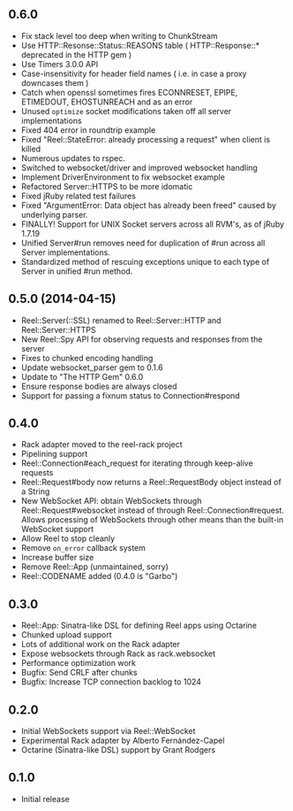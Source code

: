 0.6.0
-----
* Fix stack level too deep when writing to ChunkStream
* Use HTTP::Resonse::Status::REASONS table ( HTTP::Response::* deprecated in the HTTP gem )
* Use Timers 3.0.0 API
* Case-insensitivity for header field names ( i.e. in case a proxy downcases them )
* Catch when openssl sometimes fires ECONNRESET, EPIPE, ETIMEDOUT, EHOSTUNREACH and  as an error
* Unused `optimize` socket modifications taken off all server implementations
* Fixed 404 error in roundtrip example
* Fixed "Reel::StateError: already processing a request" when client is killed
* Numerous updates to rspec.
* Switched to websocket/driver and improved websocket handling
* Implement DriverEnvironment to fix websocket example
* Refactored Server::HTTPS to be more idomatic
* Fixed jRuby related test failures
* Fixed "ArgumentError: Data object has already been freed" caused by underlying parser.
* FINALLY! Support for UNIX Socket servers across all RVM's, as of jRuby 1.7.19
* Unified Server#run removes need for duplication of #run across all Server implementations.
* Standardized method of rescuing exceptions unique to each type of Server in unified #run method.

0.5.0 (2014-04-15)
-----
* Reel::Server(::SSL) renamed to Reel::Server::HTTP and Reel::Server::HTTPS
* New Reel::Spy API for observing requests and responses from the server
* Fixes to chunked encoding handling
* Update websocket_parser gem to 0.1.6
* Update to "The HTTP Gem" 0.6.0 
* Ensure response bodies are always closed
* Support for passing a fixnum status to Connection#respond

0.4.0
-----
* Rack adapter moved to the reel-rack project
* Pipelining support
* Reel::Connection#each_request for iterating through keep-alive requests
* Reel::Request#body now returns a Reel::RequestBody object instead of a String
* New WebSocket API: obtain WebSockets through Reel::Request#websocket instead
  of through Reel::Connection#request. Allows processing of WebSockets through
  other means than the built-in WebSocket support
* Allow Reel to stop cleanly
* Remove `on_error` callback system
* Increase buffer size
* Remove Reel::App (unmaintained, sorry)
* Reel::CODENAME added (0.4.0 is "Garbo")

0.3.0
-----
* Reel::App: Sinatra-like DSL for defining Reel apps using Octarine
* Chunked upload support
* Lots of additional work on the Rack adapter
* Expose websockets through Rack as rack.websocket
* Performance optimization work
* Bugfix: Send CRLF after chunks
* Bugfix: Increase TCP connection backlog to 1024

0.2.0
-----
* Initial WebSockets support via Reel::WebSocket
* Experimental Rack adapter by Alberto Fernández-Capel
* Octarine (Sinatra-like DSL) support by Grant Rodgers

0.1.0
-----
* Initial release
